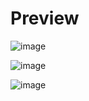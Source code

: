 # Preview

 ![image](https://github.com/vijjuu787/vijay_ray_sde_assignment/assets/107869032/a54a8fc6-cf35-4332-b5d5-3529a6884324)

 ![image](https://github.com/vijjuu787/vijay_ray_sde_assignment/assets/107869032/8c129fce-936d-487e-83a7-799aab5aa8c1)

 ![image](https://github.com/vijjuu787/vijay_ray_sde_assignment/assets/107869032/997dccb6-af31-4ad9-b4f0-8319dab8e7ef)
 




